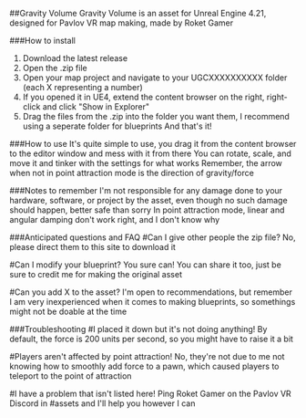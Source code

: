##Gravity Volume
Gravity Volume is an asset for Unreal Engine 4.21, designed for Pavlov VR map making, made by Roket Gamer

###How to install
1. Download the latest release
2. Open the .zip file
3. Open your map project and navigate to your UGCXXXXXXXXXX folder (each X representing a number)
4. If you opened it in UE4, extend the content browser on the right, right-click and click "Show in Explorer"
5. Drag the files from the .zip into the folder you want them, I recommend using a seperate folder for blueprints
And that's it!

###How to use
It's quite simple to use, you drag it from the content browser to the editor window and mess with it from there
You can rotate, scale, and move it and tinker with the settings for what works
Remember, the arrow when not in point attraction mode is the direction of gravity/force

###Notes to remember
I'm not responsible for any damage done to your hardware, software, or project by the asset, even though no such damage should happen, better safe than sorry
In point attraction mode, linear and angular damping don't work right, and I don't know why

###Anticipated questions and FAQ
#Can I give other people the zip file?
No, please direct them to this site to download it

#Can I modify your blueprint?
You sure can! You can share it too, just be sure to credit me for making the original asset

#Can you add X to the asset?
I'm open to recommendations, but remember I am very inexperienced when it comes to making blueprints, so somethings might not be doable at the time

###Troubleshooting
#I placed it down but it's not doing anything!
By default, the force is 200 units per second, so you might have to raise it a bit

#Players aren't affected by point attraction!
No, they're not due to me not knowing how to smoothly add force to a pawn, which caused players to teleport to the point of attraction

#I have a problem that isn't listed here!
Ping Roket Gamer on the Pavlov VR Discord in #assets and I'll help you however I can
